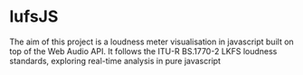 # lufsJS
The aim of this project is a loudness meter visualisation in javascript built on top of the Web Audio API. It follows the ITU-R BS.1770-2 LKFS loudness standards, exploring real-time analysis in pure javascript
